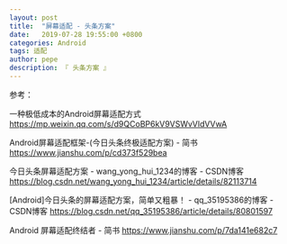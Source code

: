 ```yaml
---
layout: post
title:  "屏幕适配 - 头条方案"
date:   2019-07-28 19:55:00 +0800
categories: Android
tags: 适配
author: pepe
description: 『 头条方案 』
---
```







参考：

一种极低成本的Android屏幕适配方式
https://mp.weixin.qq.com/s/d9QCoBP6kV9VSWvVldVVwA

Android屏幕适配框架-(今日头条终极适配方案) - 简书
https://www.jianshu.com/p/cd373f529bea

今日头条屏幕适配方案 - wang_yong_hui_1234的博客 - CSDN博客
https://blog.csdn.net/wang_yong_hui_1234/article/details/82113714

[Android]今日头条的屏幕适配方案，简单又粗暴！ - qq_35195386的博客 - CSDN博客
https://blog.csdn.net/qq_35195386/article/details/80801597

Android 屏幕适配终结者 - 简书
https://www.jianshu.com/p/7da141e682c7
